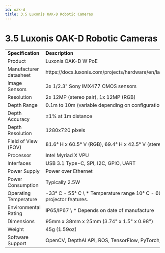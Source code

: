 ```yaml
---
id: oak-d
title: 3.5 Luxonis OAK-D Robotic Cameras
---
```

# 3.5 Luxonis OAK-D Robotic Cameras


<table>
  <tr>
   <td><strong>Specification</strong>
   </td>
   <td><strong>Description</strong>
   </td>
  </tr>
  <tr>
   <td>Product
   </td>
   <td>Luxonis OAK-D W PoE
   </td>
  </tr>
  <tr>
   <td>Manufacturer datasheet
   </td>
   <td>https://docs.luxonis.com/projects/hardware/en/latest/pages/NG9097w.html
   </td>
  </tr>
  <tr>
   <td>Image Sensors
   </td>
   <td>3x 1/2.3" Sony IMX477 CMOS sensors
   </td>
  </tr>
  <tr>
   <td>Resolution
   </td>
   <td>2x 12MP (stereo pair), 1x 12MP (RGB)
   </td>
  </tr>
  <tr>
   <td>Depth Range
   </td>
   <td>0.1m to 10m (variable depending on configuration)
   </td>
  </tr>
  <tr>
   <td>Depth Accuracy
   </td>
   <td>±1% at 1m distance
   </td>
  </tr>
  <tr>
   <td>Depth Resolution
   </td>
   <td>1280x720 pixels
   </td>
  </tr>
  <tr>
   <td>Field of View (FOV)
   </td>
   <td>81.6° H x 60.5° V (RGB), 69.4° H x 42.5° V (stereo pair)
   </td>
  </tr>
  <tr>
   <td>Processor
   </td>
   <td>Intel Myriad X VPU
   </td>
  </tr>
  <tr>
   <td>Interfaces
   </td>
   <td>USB 3.1 Type-C, SPI, I2C, GPIO, UART
   </td>
  </tr>
  <tr>
   <td>Power Supply
   </td>
   <td>Power over Ethernet
   </td>
  </tr>
  <tr>
   <td>Power Consumption
   </td>
   <td>Typically 2.5W
   </td>
  </tr>
  <tr>
   <td>Operating Temperature
   </td>
   <td>-33° C - 55° C \
* Temperature range 10° C - 60° C when using dot projector features.
   </td>
  </tr>
  <tr>
   <td>Environmental Rating
   </td>
   <td>IP65/IP67  \
* Depends on date of manufacture
   </td>
  </tr>
  <tr>
   <td>Dimensions
   </td>
   <td>95mm x 38mm x 25mm (3.74" x 1.5" x 0.98")
   </td>
  </tr>
  <tr>
   <td>Weight
   </td>
   <td>45g (1.59oz)
   </td>
  </tr>
  <tr>
   <td>Software Support
   </td>
   <td>OpenCV, DepthAI API, ROS, TensorFlow, PyTorch, ONNX
   </td>
  </tr>
</table>

